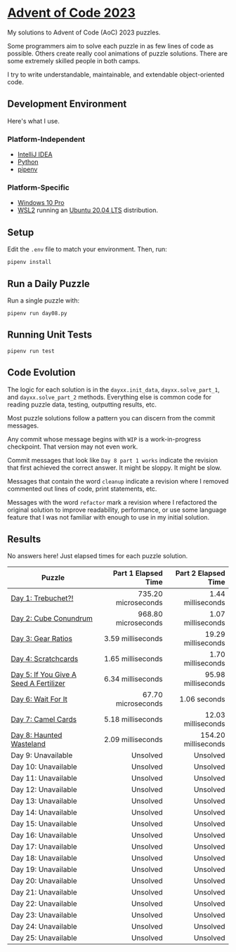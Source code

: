 # [Advent of Code 2023](https://adventofcode.com/2023)

My solutions to Advent of Code (AoC) 2023 puzzles.

Some programmers aim to solve each puzzle in as few lines of code as possible.
Others create really cool animations of puzzle solutions. There are some
extremely skilled people in both camps.

I try to write understandable, maintainable, and extendable object-oriented
code.

## Development Environment

Here's what I use.

### Platform-Independent

* [IntelliJ IDEA](https://www.jetbrains.com/idea/)
* [Python](https://www.python.org/)
* [pipenv](https://pipenv.pypa.io/en/latest/)

### Platform-Specific

* [Windows 10 Pro](https://www.microsoft.com/en-us/software-download/windows10)
* [WSL2](https://learn.microsoft.com/en-us/windows/wsl/install) running
  an [Ubuntu 20.04 LTS](https://ubuntu.com/) distribution.

## Setup
Edit the `.env` file to match your environment. Then, run:

    pipenv install

## Run a Daily Puzzle

Run a single puzzle with:

    pipenv run day08.py

## Running Unit Tests

    pipenv run test

## Code Evolution

The logic for each solution is in the `dayxx.init_data`, `dayxx.solve_part_1`,
and `dayxx.solve_part_2` methods. Everything else is common code for reading
puzzle data, testing, outputting results, etc.

Most puzzle solutions follow a pattern you can discern from the commit
messages.

Any commit whose message begins with `WIP` is a work-in-progress checkpoint.
That version may not even work.

Commit messages that look like `Day 8 part 1 works` indicate the revision
that first achieved the correct answer. It might be sloppy. It might be slow.

Messages that contain the word `cleanup` indicate a revision where I removed
commented out lines of code, print statements, etc.

Messages with the word `refactor` mark a revision where I refactored the
original solution to improve readability, performance, or use some language
feature that I was not familiar with enough to use in my initial solution. 

## Results

No answers here! Just elapsed times for each puzzle solution.

| Puzzle                                                                     | Part 1 Elapsed Time | Part 2 Elapsed Time |
|----------------------------------------------------------------------------|--------------------:|--------------------:|
| [Day 1: Trebuchet?!](https://adventofcode.com/2023/1)                      | 735.20 microseconds |   1.44 milliseconds |
| [Day  2: Cube Conundrum](https://adventofcode.com/2023/2)                  | 968.80 microseconds |   1.07 milliseconds |
| [Day  3: Gear Ratios](https://adventofcode.com/2023/3)                     |   3.59 milliseconds |  19.29 milliseconds |
| [Day  4: Scratchcards](https://adventofcode.com/2023/4)                    |   1.65 milliseconds |   1.70 milliseconds |
| [Day  5: If You Give A Seed A Fertilizer](https://adventofcode.com/2023/5) |   6.34 milliseconds |  95.98 milliseconds |
| [Day 6: Wait For It](https://adventofcode.com/2023/6)                      |  67.70 microseconds |        1.06 seconds |
| [Day 7: Camel Cards](https://adventofcode.com/2023/7)                      |   5.18 milliseconds |  12.03 milliseconds |
| [Day 8: Haunted Wasteland](https://adventofcode.com/2023/8)                |   2.09 milliseconds | 154.20 milliseconds |
| Day  9: Unavailable                                                        |            Unsolved |            Unsolved |
| Day 10: Unavailable                                                        |            Unsolved |            Unsolved |
| Day 11: Unavailable                                                        |            Unsolved |            Unsolved |
| Day 12: Unavailable                                                        |            Unsolved |            Unsolved |
| Day 13: Unavailable                                                        |            Unsolved |            Unsolved |
| Day 14: Unavailable                                                        |            Unsolved |            Unsolved |
| Day 15: Unavailable                                                        |            Unsolved |            Unsolved |
| Day 16: Unavailable                                                        |            Unsolved |            Unsolved |
| Day 17: Unavailable                                                        |            Unsolved |            Unsolved |
| Day 18: Unavailable                                                        |            Unsolved |            Unsolved |
| Day 19: Unavailable                                                        |            Unsolved |            Unsolved |
| Day 20: Unavailable                                                        |            Unsolved |            Unsolved |
| Day 21: Unavailable                                                        |            Unsolved |            Unsolved |
| Day 22: Unavailable                                                        |            Unsolved |            Unsolved |
| Day 23: Unavailable                                                        |            Unsolved |            Unsolved |
| Day 24: Unavailable                                                        |            Unsolved |            Unsolved |
| Day 25: Unavailable                                                        |            Unsolved |            Unsolved |
